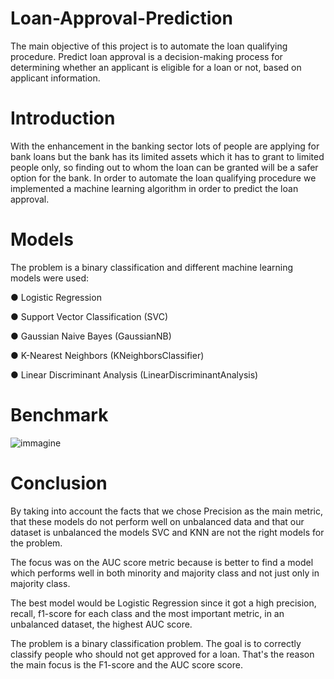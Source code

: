 # Loan-Approval-Prediction
The main objective of this project is to automate the loan qualifying procedure. Predict loan approval is a decision-making process for determining whether an applicant is eligible for a loan or not, based on applicant information.

# Introduction
With the enhancement in the banking sector lots of people are applying for bank loans but
the bank has its limited assets which it has to grant to limited people only, so finding out to
whom the loan can be granted will be a safer option for the bank. In order to automate the
loan qualifying procedure we implemented a machine learning algorithm in order to predict
the loan approval.

# Models
The problem is a binary classification and different machine learning models were used: 

● Logistic Regression

● Support Vector Classification (SVC)

● Gaussian Naive Bayes (GaussianNB)

● K-Nearest Neighbors (KNeighborsClassifier)

● Linear Discriminant Analysis (LinearDiscriminantAnalysis)

# Benchmark
![immagine](https://user-images.githubusercontent.com/66021430/220392229-be2275d9-18f7-425d-84f6-1b2eb4d965bb.png)


# Conclusion
By taking into account the facts that we chose Precision as the main metric,
that these models do not perform well on unbalanced data and that our dataset is
unbalanced the models SVC and KNN are not the right models for the problem.

The focus was on the AUC score metric because is better to find a model which performs well in both minority and majority class and not just only in majority class.

The best model would be Logistic Regression since it got a high precision, recall, f1-score for each class and the most important metric, in an unbalanced dataset, the highest AUC score.

The problem is a binary classification problem. The goal is to correctly classify people who should not get approved for a loan. That's the reason the main focus is the F1-score and the AUC score
score.

